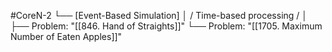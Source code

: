 #CoreN-2
└── [Event-Based Simulation]
    │   / Time-based processing /
    │
    ├── Problem: "[[846. Hand of Straights]]"
    └── Problem: "[[1705. Maximum Number of Eaten Apples]]"